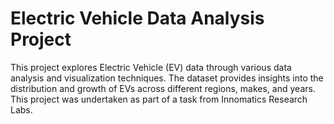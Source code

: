# Electric Vehicle Data Analysis Project
This project explores Electric Vehicle (EV) data through various data analysis and visualization techniques. The dataset provides insights into the distribution and growth of EVs across different regions, makes, and years. This project was undertaken as part of a task from Innomatics Research Labs.
